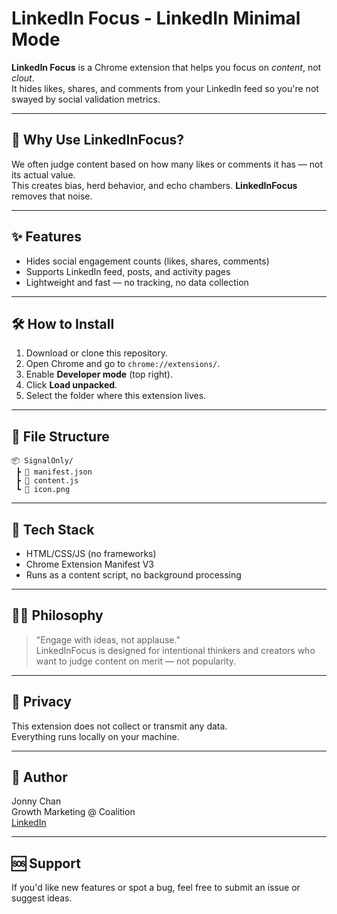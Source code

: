 # LinkedIn Focus - LinkedIn Minimal Mode

**LinkedIn Focus** is a Chrome extension that helps you focus on *content*, not *clout*.  
It hides likes, shares, and comments from your LinkedIn feed so you're not swayed by social validation metrics.

---

## 🧠 Why Use LinkedInFocus?

We often judge content based on how many likes or comments it has — not its actual value.  
This creates bias, herd behavior, and echo chambers. **LinkedInFocus** removes that noise.

---

## ✨ Features

- Hides social engagement counts (likes, shares, comments)
- Supports LinkedIn feed, posts, and activity pages
- Lightweight and fast — no tracking, no data collection

---

## 🛠️ How to Install

1. Download or clone this repository.
2. Open Chrome and go to `chrome://extensions/`.
3. Enable **Developer mode** (top right).
4. Click **Load unpacked**.
5. Select the folder where this extension lives.

---

## 📁 File Structure

```
📦 SignalOnly/
 ┣ 📄 manifest.json
 ┣ 📄 content.js
 ┗ 📄 icon.png
```

---

## 🧩 Tech Stack

- HTML/CSS/JS (no frameworks)
- Chrome Extension Manifest V3
- Runs as a content script, no background processing

---

## 🧘‍♂️ Philosophy

> "Engage with ideas, not applause."  
LinkedInFocus is designed for intentional thinkers and creators who want to judge content on merit — not popularity.

---

## 🔐 Privacy

This extension does not collect or transmit any data.  
Everything runs locally on your machine.

---

## 👤 Author

Jonny Chan  
Growth Marketing @ Coalition  
[LinkedIn](https://linkedin.com/in/jonnychan)

---

## 🆘 Support

If you'd like new features or spot a bug, feel free to submit an issue or suggest ideas.
